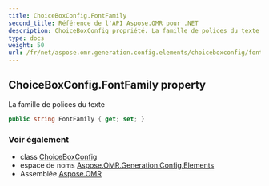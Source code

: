 ```yaml
---
title: ChoiceBoxConfig.FontFamily
second_title: Référence de l'API Aspose.OMR pour .NET
description: ChoiceBoxConfig propriété. La famille de polices du texte
type: docs
weight: 50
url: /fr/net/aspose.omr.generation.config.elements/choiceboxconfig/fontfamily/
---
```

## ChoiceBoxConfig.FontFamily property

La famille de polices du texte

```csharp
public string FontFamily { get; set; }
```

### Voir également

* class [ChoiceBoxConfig](../)
* espace de noms [Aspose.OMR.Generation.Config.Elements](../../choiceboxconfig/)
* Assemblée [Aspose.OMR](../../../)



